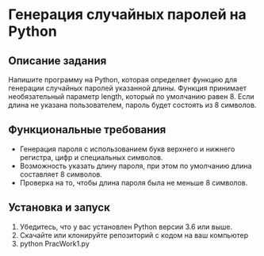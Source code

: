 # Генерация случайных паролей на Python

## Описание задания

Напишите программу на Python, которая определяет функцию для генерации случайных паролей указанной длины. Функция принимает необязательный параметр length, который по умолчанию равен 8. Если длина не указана пользователем, пароль будет состоять из 8 символов.

## Функциональные требования

- Генерация пароля с использованием букв верхнего и нижнего регистра, цифр и специальных символов.
- Возможность указать длину пароля, при этом по умолчанию длина составляет 8 символов.
- Проверка на то, чтобы длина пароля была не меньше 8 символов.

## Установка и запуск

1. Убедитесь, что у вас установлен Python версии 3.6 или выше.
2. Скачайте или клонируйте репозиторий с кодом на ваш компьютер
3. python PracWork1.py
